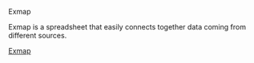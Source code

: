 Exmap

Exmap is a spreadsheet that easily connects together data coming from different sources.

[Exmap](docs/exmap_gui.png)
